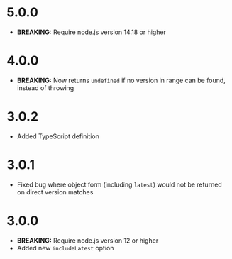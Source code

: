 # 5.0.0

- **BREAKING:** Require node.js version 14.18 or higher

# 4.0.0

- **BREAKING:** Now returns `undefined` if no version in range can be found, instead of throwing

# 3.0.2

- Added TypeScript definition

# 3.0.1

- Fixed bug where object form (including `latest`) would not be returned on direct version matches

# 3.0.0

- **BREAKING:** Require node.js version 12 or higher
- Added new `includeLatest` option
